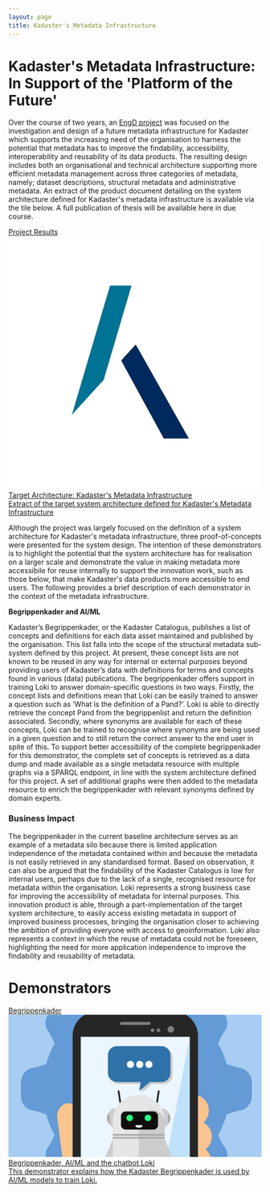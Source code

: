 ```yaml
---
layout: page
title: Kadaster's Metadata Infrastructure
---
```


# Kadaster's Metadata Infrastructure: In Support of the 'Platform of the Future'
Over the course of two years, an [EngD project](https://www.utwente.nl/en/education/tgs/interested-in/engd/what-is-engd/) was focused on the investigation and design of a future metadata infrastructure for Kadaster which supports the increasing need of the organisation to harness the potential that metadata has to improve the findability, accessibility, interoperability and reusability of its data products. The resulting design includes both an organisational and technical architecture supporting more efficient metadata management across three categories of metadata, namely; dataset descriptions, structural metadata and administrative metadata. An extract of the product document detailing on the system architecture defined for Kadaster's metadata infrastructure is available via the tile below. A full publication of thesis will be available here in due course. 

<div class="cards-wrapper">
<a href="/innovatie/metadata/metadata_infrastructuur_ontwerp">
  <div class="card">
    <div class="card-type">Project Results</div>
    <img class="card-image" src="/innovatie/metadata/metadata_infrastructuur_ontwerp.png">
    <div class="card-title">Target Architecture: Kadaster's Metadata Infrastructure</div>
    <div class="card-description">Extract of the target system architecture defined for Kadaster's Metadata Infrastructure</div>
  </div>
  </a>
</div>

Although the project was largely focused on the definition of a system architecture for Kadaster's metadata infrastructure, three proof-of-concepts were presented for the system design. The intention of these demonstrators is to highlight the potential that the system architecture has for realisation on a larger scale and demonstrate the value in making metadata more accessibile for reuse internally to support the innovation work, such as those below, that make Kadaster's data products more accessible to end users. The following provides a brief description of each demonstrator in the context of the metadata infrastructure. 

**Begrippenkader and AI/ML**
<div class="textbox" markdown="1">
Kadaster’s Begrippenkader, or the Kadaster Catalogus, publishes a list of concepts and definitions for each data asset maintained and published by the organisation. This list falls into the scope of the structural metadata sub-system defined by this project. At present, these concept lists are not known to be reused in any way for internal or external purposes beyond providing users of Kadaster’s data with definitions for terms and concepts found in various (data) publications. The begrippenkader offers support in training Loki to answer domain-specific questions in two ways. Firstly, the concept lists and definitions mean that Loki can be easily trained to answer a question such as ‘What is the definition of a Pand?’. Loki is able to directly retrieve the concept Pand from the begrippenlist and return the definition associated. Secondly, where synonyms are available for each of these concepts, Loki can be trained to recognise where synonyms are being used in a given question and to still return the correct answer to the end user in spite of this. To support better accessibility of the complete begrippenkader for this demonstrator, the complete set of concepts is retrieved as a data dump and made available as a single metadata resource with multiple graphs via a SPARQL endpoint, in line with the system architecture defined for this project. A set of additional graphs were then added to the metadata resource to enrich the begrippenkader with relevant synonyms defined by domain experts.

### Business Impact
The begrippenkader in the current baseline architecture serves as an example of a metadata silo because there is limited application independence of the metadata contained within and because the metadata is not easily retrieved in any standardised format. Based on observation, it can also be argued that the findability of the Kadaster Catalogus is low for internal users, perhaps due to the lack of a single, recognised resource for metadata within the organisation. Loki represents a strong business case for improving the accessibility of metadata for internal purposes. This innovation product is able, through a part-implementation of the target system architecture, to easily access existing metadata in support of improved business processes, bringing the organisation closer to achieving the ambition of providing everyone with access to geoinformation. Loki also represents a context in which the reuse of metadata could not be foreseen, highlighting the need for more application independence to improve the findability and reusability of metadata. 
</div>

# Demonstrators

<div class="cards-wrapper">
<a href="/innovatie/metadata/metadata_begrippenkader">
  <div class="card">
    <div class="card-type">Begrippenkader</div>
    <img class="card-image" src="/innovatie/metadata/metadata_begrippenkader.jpg">
    <div class="card-title">Begrippenkader, AI/ML and the chatbot Loki</div>
    <div class="card-description">This demonstrator explains how the Kadaster Begrippenkader is used by AI/ML models to train Loki.  
</div>
  </div>
</a>
</div>
